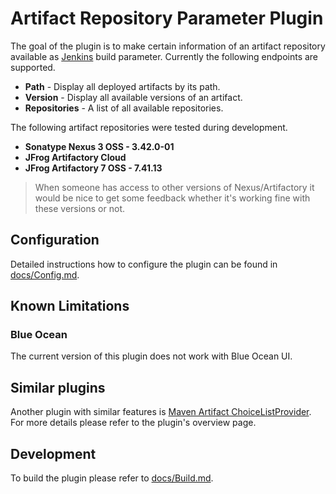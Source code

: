 # Artifact Repository Parameter Plugin

The goal of the plugin is to make certain information of an artifact repository available as
[Jenkins][link2] build parameter. Currently the following endpoints are supported.

* __Path__ - Display all deployed artifacts by its path.
* __Version__ - Display all available versions of an artifact.
* __Repositories__ - A list of all available repositories.

The following artifact repositories were tested during development.

* __Sonatype Nexus 3 OSS - 3.42.0-01__
* __JFrog Artifactory Cloud__
* __JFrog Artifactory 7 OSS - 7.41.13__

> When someone has access to other versions of Nexus/Artifactory it would be nice to 
> get some feedback whether it's working fine with these versions or not.

## Configuration

Detailed instructions how to configure the plugin can be found in [docs/Config.md][link0].

## Known Limitations

### Blue Ocean

The current version of this plugin does not work with Blue Ocean UI.

## Similar plugins

Another plugin with similar features is
[Maven Artifact ChoiceListProvider](https://plugins.jenkins.io/maven-artifact-choicelistprovider/).
For more details please refer to the plugin's overview page.

## Development

To build the plugin please refer to [docs/Build.md][link1].



[link0]: ./docs/Config.md
[link1]: ./docs/Build.md
[link2]: https://www.jenkins.io/
